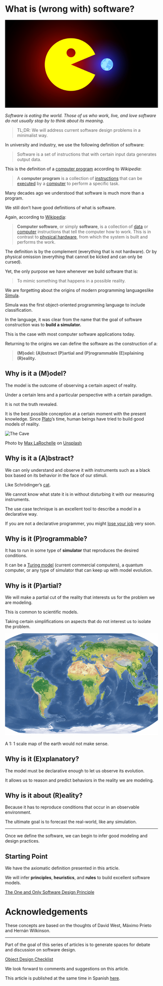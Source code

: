 # What is (wrong with) software?

![What is (wrong with) software?](What%20is%20(wrong%20with)%20software.png)

*Software is eating the world. Those of us who work, live, and love software do not usually stop by to think about its meaning.*

> TL;DR: We will address current software design problems in a minimalist way.

In university and industry, we use the following definition of software:

> Software is a set of instructions that with certain input data generates output data.

This is the definition of a [computer program](https://en.wikipedia.org/wiki/Computer_program) according to *Wikipedia*:

> A **computer program** is a collection of [instructions](https://en.wikipedia.org/wiki/Instruction_set) that can be [executed](https://en.wikipedia.org/wiki/Execution_(computing)) by a [computer](https://en.wikipedia.org/wiki/Computer) to perform a specific task.

Many decades ago we understood that software is much more than a program.

We still don’t have good definitions of what is software.

Again, according to [Wikipedia](https://en.wikipedia.org/wiki/Software):

> **Computer software**, or simply **software**, is a collection of [data](https://en.wikipedia.org/wiki/Data_(computing)) or [computer](https://en.wikipedia.org/wiki/Computer) instructions that tell the computer how to work. This is in contrast to [physical hardware](https://en.wikipedia.org/wiki/Computer_hardware), from which the system is built and  performs the work.

The definition is by the complement (everything that is not hardware). Or by physical omission (everything that cannot be kicked and can only be cursed).

Yet, the only purpose we have whenever we build software that is:

> To mimic something that happens in a possible reality.

We are forgetting about the origins of modern programming languages ​​like [Simula](https://en.wikipedia.org/wiki/Simula).

Simula was the first object-oriented programming language to include classification.

In the language, it was clear from the name that the goal of software construction was to **build a simulator.**

This is the case with most computer software applications today.

Returning to the origins we can define the software as the construction of a:

> **(M)odel: (A)bstract (P)artial and (P)rogrammable (E)xplaining (R)eality.**

## Why is it a (M)odel? 

The model is the outcome of observing a certain aspect of reality.

Under a certain lens and a particular perspective with a certain paradigm.

It is not the truth revealed.

It is the best possible conception at a certain moment with the present knowledge. Since [Plato](https://www.tutorhunt.com/resource/10969/)’s time, human beings have tried to build good models of reality.

![The Cave](https://cdn.hashnode.com/res/hashnode/image/upload/v1598729025966/y0XMGW1_C.jpeg) 

Photo by [Max LaRochelle](https://unsplash.com/@maxlarochelle) on [Unsplash](https://unsplash.com/s/photos/cavern)

## Why is it a (A)bstract?

We can only understand and observe it with instruments such as a black box based on its behavior in the face of our stimuli.

Like Schrödinger’s [cat](https://en.wikipedia.org/wiki/Schr%C3%B6dinger%27s_cat).

We cannot know what state it is in without disturbing it with our measuring instruments.

The use case technique is an excellent tool to describe a model in a declarative way.

If you are not a declarative programmer, you might [lose your job](https://chatbotslife.com/most-programmers-are-losing-our-jobs-very-soon-77adf846beb1) very soon.

## Why is it (P)rogrammable? 

It has to run in some type of **simulator** that reproduces the desired conditions. 

It can be a [Turing model](https://en.wikipedia.org/wiki/Turing_machine) (current commercial computers), a quantum computer, or any type of simulator that can keep up with model evolution.

## Why is it (P)artial?

We will make a partial cut of the reality that interests us for the problem we are modeling.

This is common to scientific models.

Taking certain simplifications on aspects that do not interest us to isolate the problem.

![Full Scale Map](Full%20Scale%20Map.png)

A 1: 1 scale map of the earth would not make sense.

## Why is it (E)xplanatory?

The model must be declarative enough to let us observe its evolution.

It allows us to reason and predict behaviors in the reality we are modeling.

## Why is it about (R)eality? 

Because it has to reproduce conditions that occur in an observable environment.

The ultimate goal is to forecast the real-world, like any simulation.

* * * * *

Once we define the software, we can begin to infer good modeling and
design practices.

## Starting Point 

We have the axiomatic definition presented in this article.

We will infer **principles**, **heuristics**, and **rules** to build excellent software models.

[The One and Only Software Design Principle](https://github.com/mcsee/Software-Design-Articles/tree/main/Articles/Theory/The%20One%20and%20Only%20Software%20Design%20Principle/readme.md)

# Acknowledgements

These concepts are based on the thoughts of David West, Máximo Prieto and Hernán Wilkinson.

* * * * *

Part of the goal of this series of articles is to generate spaces for debate and discussion on software design.

[Object Design Checklist](https://github.com/mcsee/Software-Design-Articles/tree/main/Articles/Theory/Object%20Design%20Checklist/readme.md)

We look forward to comments and suggestions on this article.

This article is published at the same time in Spanish [here](https://github.com/mcsee/Software-Design-Articles/tree/main/Articles/Theory/What%20is%20(wrong%20with)%20software/readme.md).